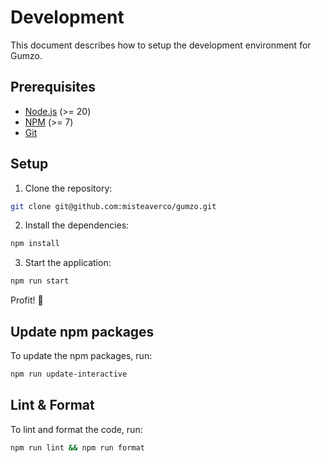 # Development

This document describes how to setup the development environment for Gumzo.

## Prerequisites

 - [Node.js](https://nodejs.org/en/) (>= 20)
 - [NPM](https://www.npmjs.com/) (>= 7)
 - [Git](https://git-scm.com/)

## Setup

1. Clone the repository:

```sh
git clone git@github.com:misteaverco/gumzo.git
```

2. Install the dependencies:

```sh
npm install
```

3. Start the application:

```sh
npm run start
```

Profit! 🎉

## Update npm packages

To update the npm packages, run:

```sh
npm run update-interactive
```

## Lint & Format

To lint and format the code, run:

```sh
npm run lint && npm run format
```

